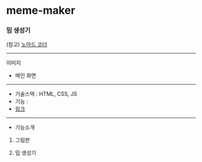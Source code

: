 # meme-maker

### 밈 생성기

(참고) [노마드 코더](https://nomadcoders.co/)

---

이미지

- 메인 화면

---

- 기술스택 : HTML, CSS, JS <br >
- 기능 : <br >
- [링크]()

---

- 기능소개

1. 그림판
   </br>

2. 밈 생성기
   </br>
